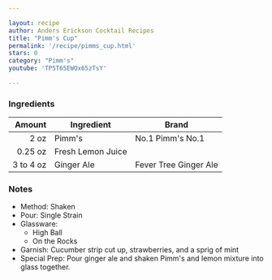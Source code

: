 ```yaml
---

layout: recipe
author: Anders Erickson Cocktail Recipes
title: "Pimm's Cup"
permalink: '/recipe/pimms_cup.html'
stars: 0
category: "Pimm's"
youtube: 'TP5T65EWOx65zTsY'

---
```


### Ingredients

| Amount  | Ingredient               | Brand                   |
| --------: | ----------------- | --------------------- |
|      2 oz | Pimm's            | No.1 Pimm's No.1      |
|   0.25 oz | Fresh Lemon Juice |
| 3 to 4 oz | Ginger Ale        | Fever Tree Ginger Ale |

### Notes

- Method: Shaken
- Pour: Single Strain
- Glassware:
    - High Ball
    - On the Rocks
- Garnish: Cucumber strip cut up, strawberries, and a sprig of mint
- Special Prep: Pour ginger ale and shaken Pimm's and lemon mixture into glass together.

